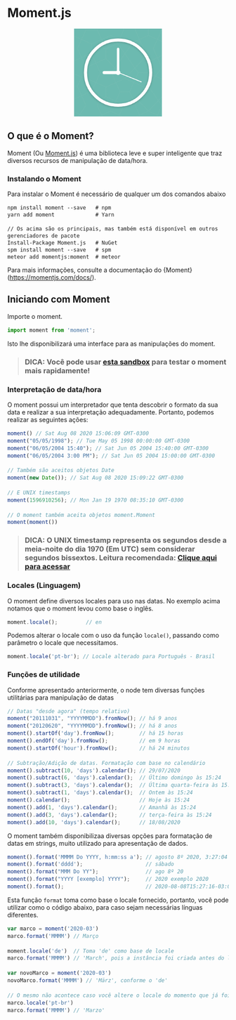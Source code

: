 # Moment.js

<p align="center">
    <img src="../../assets/moment-logo.png">
</p>

## O que é o Moment?

Moment (Ou [Moment.js](https://momentjs.com/)) é uma biblioteca leve e super inteligente que traz diversos recursos de manipulação de data/hora.

### Instalando o Moment

Para instalar o Moment é necessário de qualquer um dos comandos abaixo

```
npm install moment --save   # npm
yarn add moment             # Yarn

// Os acima são os principais, mas também está disponível em outros gerenciadores de pacote
Install-Package Moment.js   # NuGet
spm install moment --save   # spm
meteor add momentjs:moment  # meteor
```

Para mais informações, consulte a documentação do {Moment}(https://momentjs.com/docs/).

## Iniciando com Moment

Importe o moment.

```js
import moment from 'moment';
```

Isto lhe disponibilizará uma interface para as manipulações do moment.

> ### DICA: Você pode usar [esta sandbox](http://jsfiddle.net/brandonscript/rLjQx/) para testar o moment mais rapidamente!

### Interpretação de data/hora

O moment possui um interpretador que tenta descobrir o formato da sua data e realizar a sua interpretação adequadamente. Portanto, podemos realizar as seguintes ações:

```js
moment() // Sat Aug 08 2020 15:06:09 GMT-0300
moment("05/05/1998"); // Tue May 05 1998 00:00:00 GMT-0300
moment("06/05/2004 15:40"); // Sat Jun 05 2004 15:40:00 GMT-0300
moment("06/05/2004 3:00 PM"); // Sat Jun 05 2004 15:00:00 GMT-0300

// Também são aceitos objetos Date
moment(new Date()); // Sat Aug 08 2020 15:09:22 GMT-0300

// E UNIX timestamps
moment(1596910256); // Mon Jan 19 1970 08:35:10 GMT-0300

// O moment também aceita objetos moment.Moment
moment(moment())
```

> ### DICA: O UNIX timestamp representa os segundos desde a meia-noite do dia 1970 (Em UTC) sem considerar segundos bissextos. Leitura recomendada: [Clique aqui para acessar](https://pt.stackoverflow.com/a/70604/126413)

### Locales (Linguagem)

O moment define diversos locales para uso nas datas. No exemplo acima notamos que o moment levou como base o inglês.

```js
moment.locale();         // en
```

Podemos alterar o locale com o uso da função `locale()`, passando como parâmetro o locale que necessitamos.

```js
moment.locale('pt-br'); // Locale alterado para Português - Brasil
```

### Funções de utilidade 

Conforme apresentado anteriormente, o node tem diversas funções utilitárias para manipulação de datas

```js
// Datas "desde agora" (tempo relativo)
moment("20111031", "YYYYMMDD").fromNow(); // há 9 anos
moment("20120620", "YYYYMMDD").fromNow(); // há 8 anos
moment().startOf('day').fromNow();        // há 15 horas
moment().endOf('day').fromNow();          // em 9 horas
moment().startOf('hour').fromNow();       // há 24 minutos

// Subtração/Adição de datas. Formatação com base no calendário
moment().subtract(10, 'days').calendar(); // 29/07/2020
moment().subtract(6, 'days').calendar();  // Último domingo às 15:24
moment().subtract(3, 'days').calendar();  // Última quarta-feira às 15:24
moment().subtract(1, 'days').calendar();  // Ontem às 15:24
moment().calendar();                      // Hoje às 15:24
moment().add(1, 'days').calendar();       // Amanhã às 15:24
moment().add(3, 'days').calendar();       // terça-feira às 15:24
moment().add(10, 'days').calendar();      // 18/08/2020
```

O moment também disponibilizaa diversas opções para formatação de datas em strings, muito utilizado para apresentação de dados.

```js
moment().format('MMMM Do YYYY, h:mm:ss a'); // agosto 8º 2020, 3:27:04 pm
moment().format('dddd');                    // sábado
moment().format("MMM Do YY");               // ago 8º 20
moment().format("YYYY [exemplo] YYYY");     // 2020 exemplo 2020
moment().format();                          // 2020-08-08T15:27:16-03:00
```

Esta função `format` toma como base o locale fornecido, portanto, você pode utilizar como o código abaixo, para caso sejam necessárias línguas diferentes.

```js
var marco = moment('2020-03')
marco.format('MMMM') // Março

moment.locale('de')  // Toma 'de' como base de locale
marco.format('MMMM') // 'March', pois a instância foi criada antes do locale ser definido.

var novoMarco = moment('2020-03')
novoMarco.format('MMMM') // 'März', conforme o 'de'

// O mesmo não acontece caso você altere o locale do momento que já foi definido
marco.locale('pt-br')
marco.format('MMMM') // 'Marzo'
```